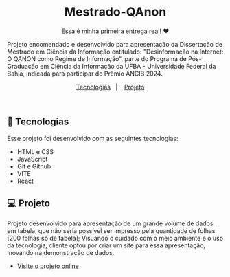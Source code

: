 <h1 align="center"> Mestrado-QAnon </h1>

<p align="center">
Essa é minha primeira entrega real! ❤️

Projeto encomendado e desenvolvido para apresentação da Dissertação de Mestrado em Ciência da Informação entitulado: "Desinformação na Internet: O QANON como Regime de Informação", parte do Programa de Pós-Graduação em Ciência da Informação da UFBA - Universidade Federal da Bahia, indicada para participar do Prêmio ANCIB 2024.<br/>
</p>

<p align="center">
  <a href="#-tecnologias">Tecnologias</a>&nbsp;&nbsp;&nbsp;|&nbsp;&nbsp;&nbsp;
  <a href="#-projeto">Projeto</a>&nbsp;&nbsp;&nbsp;&nbsp;&nbsp;&nbsp;
</p>

<br>


## 🚀 Tecnologias

Esse projeto foi desenvolvido com as seguintes tecnologias:

- HTML e CSS
- JavaScript
- Git e Github
- VITE
- React

## 💻 Projeto

Projeto desenvolvido para apresentação de um grande volume de dados em tabela, que não seria possível ser impresso pela quantidade de folhas [200 folhas só de tabela]; 
Visuando o cuidado com o meio ambiente e o uso da tecnologia, cliente optou por criar um site para essa apresentação, inovando na demonstração de dados.   

- [Visite o projeto online](d3dd3f.github.io/Mestrado-QAnon/)
